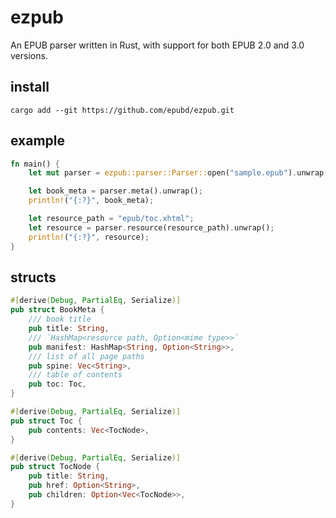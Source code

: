 # ezpub

An EPUB parser written in Rust, with support for both EPUB 2.0 and 3.0 versions.

## install
`cargo add --git https://github.com/epubd/ezpub.git`

## example

```rust
fn main() {
    let mut parser = ezpub::parser::Parser::open("sample.epub").unwrap();

    let book_meta = parser.meta().unwrap();
    println!("{:?}", book_meta);

    let resource_path = "epub/toc.xhtml";
    let resource = parser.resource(resource_path).unwrap();
    println!("{:?}", resource);
}
```

## structs

```rust
#[derive(Debug, PartialEq, Serialize)]
pub struct BookMeta {
    /// book title
    pub title: String,
    /// `HashMap<resource path, Option<mime type>>`
    pub manifest: HashMap<String, Option<String>>,
    /// list of all page paths
    pub spine: Vec<String>,
    /// table of contents
    pub toc: Toc,
}
```

```rust
#[derive(Debug, PartialEq, Serialize)]
pub struct Toc {
    pub contents: Vec<TocNode>,
}
```

```rust
#[derive(Debug, PartialEq, Serialize)]
pub struct TocNode {
    pub title: String,
    pub href: Option<String>,
    pub children: Option<Vec<TocNode>>,
}
```